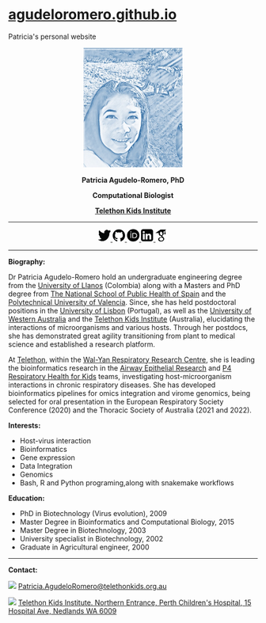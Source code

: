 # [agudeloromero.github.io](https://github.com/agudeloromero)
Patricia's personal website

<p align="center"> <img width="200" src="Patricia_photo_blue.jpg" alt=""> </p>
<p align="center"> <strong> Patricia Agudelo-Romero, PhD </strong></p>
<p align="center"> <strong> Computational Biologist </strong></p>
<p align="center"> <a href="https://www.telethonkids.org.au"> <strong> Telethon Kids Institute </strong> </a></p>

***

<p align="center">
    <a href="https://twitter.com/p_agudeloromero">
    <img  src="twitter_p.png" style="width:25px; height:25px" title="twitter" alt="twitter"> </a>
    <a href="https://github.com/agudeloromero">
    <img src="github_p.png" style="width:25px; height:25px" title="github" alt="github"> </a>
    <a href="https://orcid.org/0000-0002-3703-4111">
    <img src="orcid_p.png" style="width:25px; height:25px" title="orcid" alt="orcid"> </a>
    <a href="https://www.linkedin.com/in/patricia-agudelo-romero-7a4b0941/?originalSubdomain=pt">
    <img src="linkeding_p.png" style="width:25px; height:25px" title="linkedin" alt="linkedin"> </a>
    <a href="https://scholar.google.com.au/citations?hl=en&user=mxa1AQ0AAAAJ">
    <img src="Goggle_scholar_p.png" style="width:25px; height:25px" title="goggle" alt="goggle"> </a>
 </p> 
 
***

**Biography:**

Dr Patricia Agudelo-Romero hold an undergraduate engineering degree from the [University of Llanos](https://www.unillanos.edu.co) (Colombia) along with a Masters and PhD degree from [The National School of Public Health of Spain](https://www.isciii.es/QuienesSomos/CentrosPropios/ENS/Paginas/default.aspx) and the [Polytechnical University of Valencia](http://www.upv.es/en). Since, she has held postdoctoral positions in the [University of Lisbon](https://www.ulisboa.pt/en) (Portugal), as well as the [University of Western Australia](https://www.uwa.edu.au) and the [Telethon Kids Institute](https://www.telethonkids.org.au) (Australia), elucidating the interactions of microorganisms and various hosts. Through her postdocs, she has demonstrated great agility transitioning from plant to medical science and established a research platform.

At [Telethon](https://www.telethonkids.org.a), within the [Wal-Yan Respiratory Research Centre](https://walyanrespiratory.telethonkids.org.au), she is leading the bioinformatics research in the [Airway Epithelial Research](https://www.telethonkids.org.au/our-research/chronic-and-severe-diseases/respiratory-health/airway-epithelial-research/) and [P4 Respiratory Health for Kids](https://www.telethonkids.org.au/our-research/chronic-and-severe-diseases/respiratory-health/p4-respiratory-health-for-kids/) teams, investigating host-microorganism interactions in chronic respiratory diseases. She has developed bioinformatics pipelines for omics integration and virome genomics, being selected for oral presentation in the European Respiratory Society Conference (2020) and the Thoracic Society of Australia (2021 and 2022).

**Interests:**
  - Host-virus interaction
  - Bioinformatics
  - Gene expression
  - Data Integration
  - Genomics
  - Bash, R and Python programing,along with snakemake workflows

**Education:**
  - PhD in Biotechnology (Virus evolution), 2009
  - Master Degree in Bioinformatics and Computational Biology, 2015
  - Master Degree in Biotechnology, 2003
  - University specialist in Biotechnology, 2002
  - Graduate in Agricultural engineer, 2000

---
**Contact:**

<img src="https://media.giphy.com/media/2wWBH0vXsVUmKtRJOe/giphy.gif" width="45" > [Patricia.AgudeloRomero@telethonkids.org.au](mailto:Patricia.AgudeloRomero@telethonkids.org.au)

<img src="https://media.giphy.com/media/lOfSzpPeMb9gF2OJ5O/giphy.gif" width="20"> [Telethon Kids Institute. Northern Entrance, Perth Children's Hospital, 15 Hospital Ave, Nedlands WA 6009](https://g.page/TelethonKids?share)

